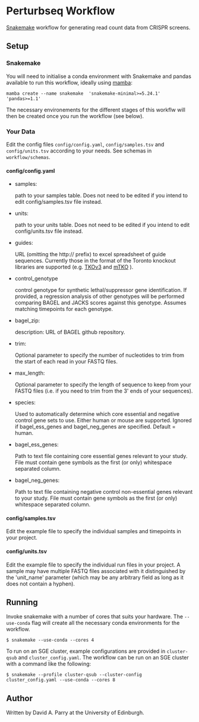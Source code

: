 # Perturbseq Workflow

[Snakemake](snakemake.github.io) workflow for generating read count data from
CRISPR screens.

## Setup

### Snakemake

You will need to initialise a conda environment with Snakemake and pandas
available to run this workflow, ideally using [mamba](https://github.com/mamba-org/mamba):

    mamba create --name snakemake  'snakemake-minimal>=5.24.1' 'pandas>=1.1'

The necessary environements for the different stages of this workflw  will then
be created once you run the workflow (see below).

### Your Data

Edit the config files `config/config.yaml`, `config/samples.tsv` and
`config/units.tsv` according to your needs. See schemas in `workflow/schemas`.

#### config/config.yaml

* samples:

  path to your samples table. Does not need to be edited if you intend to edit
  config/samples.tsv file instead.

* units:

  path to your units table. Does not need to be edited if you intend to edit
  config/units.tsv file instead.

* guides:

  URL (omitting the http:// prefix) to excel spreadsheet of guide sequences.
  Currently those in the format of the Toronto knockout libraries are supported
  (e.g. [TKOv3](media.addgene.org/cms/filer_public/71/a8/71a81179-7a62-4d75-9b53-236e6f6b7d4d/tkov3_guide_sequence.xlsx)
  and [mTKO](media.addgene.org/cms/filer_public/1a/c4/1ac4f468-fc05-4c49-9d36-b61ec18ed759/mtko_library.xlsx)
  ).

* control_genotype

  control genotype for synthetic lethal/suppressor gene identification. If
  provided, a regression analysis of other genotypes will be performed comparing
  BAGEL and JACKS scores against this genotype. Assumes matching timepoints for
  each genotype.

* bagel_zip:

  description: URL of BAGEL github repository.

* trim:

  Optional parameter to specify the number of nucleotides to trim from the
  start of each read in your FASTQ files.

* max_length:

  Optional parameter to specify the length of sequence to keep from your FASTQ
  files (i.e. if you need to trim from the 3' ends of your sequences).

* species:

  Used to automatically determine which core essential and negative control gene
  sets to use. Either human or mouse are supported. Ignored if bagel_ess_genes
  and bagel_neg_genes are specified. Default = human.

* bagel_ess_genes:

  Path to text file containing core essential genes relevant to your study. File
  must contain gene symbols as the first (or only) whitespace separated column.

* bagel_neg_genes:

  Path to text file containing negative control non-essential genes relevant to
  your study. File must contain gene symbols as the first (or only) whitespace
  separated column.


#### config/samples.tsv

Edit the example file to specify the individual samples and timepoints in your
project.

#### config/units.tsv

Edit the example file to specify the individual run files in your project. A
sample may have multiple FASTQ files associated with it distinguished by the
'unit_name' parameter (which may be any arbitrary field as long as it does not
contain a hyphen).

## Running

Invoke snakemake with a number of cores that suits your hardware. The 
`--use-conda` flag will create all the necessary conda environments for the
workflow.

    $ snakemake --use-conda --cores 4

To run on an SGE cluster, example configurations are provided in `cluster-qsub`
and `cluster_config.yaml`. The workflow can be run on an SGE cluster with a
command like the following:

    $ snakemake --profile cluster-qsub --cluster-config cluster_config.yaml --use-conda --cores 8

## Author

Written by David A. Parry at the University of Edinburgh.
